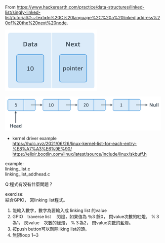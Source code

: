 
From https://www.hackerearth.com/practice/data-structures/linked-list/singly-linked-list/tutorial/#:~:text=In%20C%20language%2C%20a%20linked,address%20of%20the%20next%20node.

![keyword](1b099fd.png) <br>

![keyword](1b76d10.png) <br>

* kernel driver example  <br>
https://hulc.xyz/2021/06/26/linux-kernel-list-for-each-entry-%E8%A7%A3%E6%9E%90/ <br>
https://elixir.bootlin.com/linux/latest/source/include/linux/skbuff.h <br>

example: <br>
linking_list.c  <br>
linking_list_addhead.c <br>

Q:程式有沒有什麼問題？

exercise: <br>
結合GPIO， 寫linking list程式。 <br>
1. 能輸入數字，數字為要輸入成 linking list 的value
2. GPIO　traverse list 　閃燈，如果值為 ％3 餘0， 閃value次數的紅燈， %３為1， 閃value　次數的綠燈， %３為2， 閃value次數的藍燈。
3. 按push button可以刪除liking list的頭。 
4. 無限loop 1~3


